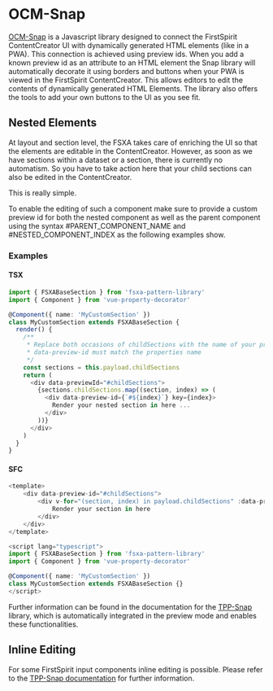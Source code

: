 # OCM-Snap

[OCM-Snap](https://docs.e-spirit.com/tpp/index.html.en) is a Javascript library designed to connect the FirstSpirit ContentCreator UI with dynamically generated HTML elements (like in a PWA). This connection is achieved using preview ids. When you add a known preview id as an attribute to an HTML element the Snap library will automatically decorate it using borders and buttons when your PWA is viewed in the FirstSpirit ContentCreator. This allows editors to edit the contents of dynamically generated HTML Elements. The library also offers the tools to add your own buttons to the UI as you see fit.

## Nested Elements

At layout and section level, the FSXA takes care of enriching the UI so that the elements are editable in the ContentCreator. However, as soon as we have sections within a dataset or a section, there is currently no automatism. So you have to take action here that your child sections can also be edited in the ContentCreator.

This is really simple.

To enable the editing of such a component make sure to provide a custom preview id for both the nested component as well as the parent component using the syntax #PARENT_COMPONENT_NAME and #NESTED_COMPONENT_INDEX as the following examples show.

### Examples

#### TSX

```typescript
import { FSXABaseSection } from 'fsxa-pattern-library'
import { Component } from 'vue-property-decorator'

@Component({ name: 'MyCustomSection' })
class MyCustomSection extends FSXABaseSection {
  render() {
    /**
     * Replace both occasions of childSections with the name of your property
     * data-preview-id must match the properties name
     */
    const sections = this.payload.childSections
    return (
      <div data-previewId="#childSections">
        {sections.childSections.map((section, index) => (
          <div data-preview-id={`#${index}`} key={index}>
            Render your nested section in here ...
          </div>
        ))}
      </div>
    )
  }
}
```

#### SFC

```typescript
<template>
    <div data-preview-id="#childSections">
        <div v-for="(section, index) in payload.childSections" :data-preview-id="'#' + index" :key="index">
            Render your section in here
        </div>
    </div>
</template>

<script lang="typescript">
import { FSXABaseSection } from 'fsxa-pattern-library'
import { Component } from 'vue-property-decorator'

@Component({ name: 'MyCustomSection' })
class MyCustomSection extends FSXABaseSection {}
</script>
```

Further information can be found in the documentation for the [TPP-Snap](https://docs.e-spirit.com/tpp/snap/index.html#nested-components) library, which is automatically integrated in the preview mode and enables these functionalities.

## Inline Editing

For some FirstSpirit input components inline editing is possible. Please refer to the [TPP-Snap documentation](https://docs.e-spirit.com/tpp/snap/index.html#inline-editing) for further information.
